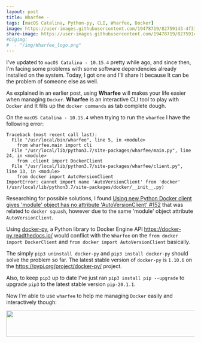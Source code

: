 ```yaml
---
layout: post
title: Wharfee - 
tags: [macOS Catalina, Python-py, CLI, Wharfee, Docker]
image: https://user-images.githubusercontent.com/19478719/82759143-4f317600-9de3-11ea-8b60-673ee94e72c6.jpg
share-image: https://user-images.githubusercontent.com/19478719/82759143-4f317600-9de3-11ea-8b60-673ee94e72c6.jpg
#bigimg:
#  - "/img/Wharfee_logo.png"
---
```


I've updated to `macOS Catalina - 10.15.4` pretty while ago, and since then, I'm facing some problems with some software dependencies 
already installed on the system. Today, I got one and I'll share It because It can be the problem of someone else as well. 

As explained in an earlier post, using __Wharfee__ will makes your life easier when managing `Docker`. __Wharfee__ is an
interactive CLI tool to play with `Docker` and It fills up the `docker commands` as tab complete dough. 

On the `macOS Catalina - 10.15.4` when trying to run the `wharfee` I have the following error:
```
Traceback (most recent call last):
  File "/usr/local/bin/wharfee", line 5, in <module>
    from wharfee.main import cli
  File "/usr/local/lib/python3.7/site-packages/wharfee/main.py", line 24, in <module>
    from .client import DockerClient
  File "/usr/local/lib/python3.7/site-packages/wharfee/client.py", line 13, in <module>
    from docker import AutoVersionClient
ImportError: cannot import name 'AutoVersionClient' from 'docker' (/usr/local/lib/python3.7/site-packages/docker/__init__.py)
```

Researching for possible solutions, I found [Using new Python Docker client gives 'module' object has no attribute 'AutoVersionClient' #152](https://github.com/goldmann/docker-squash/issues/152) 
that was related to `docker squash`, however due to the same 'module' object attribute `AutoVersionClient`. 

Using [docker-py](https://github.com/docker/docker-py), a Python library to Docker Engine API https://docker-py.readthedocs.io/ would conflict 
with the `Wharfee` on the `from docker import DockerClient` and `from docker import AutoVersionClient` basically. 

The simply `pip3 uninstall docker-py` and `pip3 install docker-py` should solve the problem so far. The latest stable version of `docker-py`
is `1.10.6` on the https://pypi.org/project/docker-py/ project.

Also, to keep `pip3` up to date I've just ran `pip3 install pip --upgrade` to upgrade `pip3` to the latest stable version `pip-20.1.1`.

Now I'm able to use `wharfee` to help me managing `Docker` easily and interactively though:

<p align="center">
<img width="1000" height="70" 
src="https://user-images.githubusercontent.com/19478719/82759026-3ecccb80-9de2-11ea-92af-852424653ee8.png">
</p>
